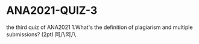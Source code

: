# ANA2021-QUIZ-3
the third quiz of ANA2021
1.What's the definition of plagiarism and multiple submissions? (2pt)
阿八阿八
